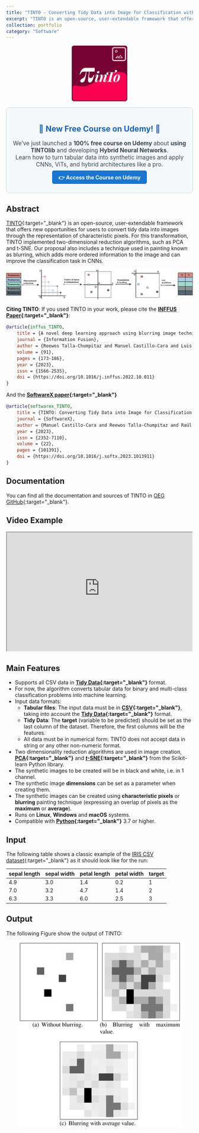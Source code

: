 ```yaml
---
title: "TINTO - Converting Tidy Data into Image for Classification with 2-Dimensional Convolutional Neural Networks"
excerpt: "TINTO is an open-source, user-extendable framework that offers new opportunities for users to convert tidy data into images through the representation of characteristic pixels.<br/><img src='/images/tinto-logo.svg' width='150' align='center' />"
collection: portfolio
category: "Software"
---
```



<div>
<p align = "center">
<img src="/images/tinto-logo.svg" alt="TINTO Logo" width="150">
</p>
</div>

<div style="border: 1px solid #cfd8dc; padding: 1em; margin-bottom: 2em; border-radius: 8px; background-color: #f5f8fa;">
  <h2 style="color: #1565c0; text-align: center;">🎉 New Free Course on Udemy! 🎉</h2>
  <p style="text-align: center; font-size: 1.1em; color: #37474f;">
    We’ve just launched a <strong>100% free course on Udemy</strong> about <strong>using TINTOlib</strong> and developing <strong>Hybrid Neural Networks</strong>.<br/>
    Learn how to turn tabular data into synthetic images and apply CNNs, ViTs, and hybrid architectures like a pro.
  </p>
  <p style="text-align: center;">
    <a href="https://www.udemy.com/course/tintolib-deep-learning-tabutar-data-con-imagenes-sinteticas/?referralCode=16B7C59C2E3B0BD249D0" 
       style="background-color: #1976d2; color: white; padding: 0.7em 1.2em; text-decoration: none; font-weight: bold; border-radius: 5px;">
      👉 Access the Course on Udemy
    </a>
  </p>
</div>


## Abstract
[TINTO](https://github.com/oeg-upm/TINTO){:target="_blank"} is an open-source, user-extendable framework that offers new opportunities for users to convert tidy data into images through the representation of characteristic pixels. For this transformation, TINTO implemented two-dimensional reduction algorithms, such as PCA and t-SNE. Our proposal also includes a technique used in painting known as blurring, which adds more ordered information to the image and can improve the classification task in CNNs.

<div>
<p style = 'text-align:center;' width='200'>
<img src='/images/tinto-framework.png'>
</p>
</div>

**Citing TINTO**: If you used TINTO in your work, please cite the **[INFFUS Paper](https://doi.org/10.1016/j.inffus.2022.10.011){:target="_blank"}**:

```bib
@article{inffus_TINTO,
    title = {A novel deep learning approach using blurring image techniques for Bluetooth-based indoor localisation},
    journal = {Information Fusion},
    author = {Reewos Talla-Chumpitaz and Manuel Castillo-Cara and Luis Orozco-Barbosa and Raúl García-Castro},
    volume = {91},
    pages = {173-186},
    year = {2023},
    issn = {1566-2535},
    doi = {https://doi.org/10.1016/j.inffus.2022.10.011}
}
```

And the **[SoftwareX paper](https://doi.org/10.1016/j.softx.2023.101391){:target="_blank"}**

```bib
@article{softwarex_TINTO,
    title = {TINTO: Converting Tidy Data into Image for Classification with 2-Dimensional Convolutional Neural Networks},
    journal = {SoftwareX},
    author = {Manuel Castillo-Cara and Reewos Talla-Chumpitaz and Raúl García-Castro and Luis Orozco-Barbosa},
    year = {2023},
    issn = {2352-7110},
    volume = {22},
    pages = {101391},
    doi = {https://doi.org/10.1016/j.softx.2023.1013911}
}
```

## Documentation

You can find all the documentation and sources of TINTO in [OEG GitHub](https://github.com/oeg-upm/TINTO){:target="_blank"}.

## Video Example

<div>
<p style = 'text-align:center;'>
<iframe width="500" height = "320"
src="https://user-images.githubusercontent.com/102165947/212918739-89fca790-3360-4a8c-89b7-443f294fba6f.mp4">
</iframe>
</p>
</div>

## Main Features

- Supports all CSV data in **[Tidy Data](https://www.jstatsoft.org/article/view/v059i10){:target="_blank"}** format.
- For now, the algorithm converts tabular data for binary and multi-class classification problems into machine learning.
- Input data formats:
    - **Tabular files**: The input data must be in **[CSV](https://en.wikipedia.org/wiki/Comma-separated_values){:target="_blank"}**, taking into account the **[Tidy Data](https://www.jstatsoft.org/article/view/v059i10){:target="_blank"}** format.
    - **Tidy Data**: The **target** (variable to be predicted) should be set as the last column of the dataset. Therefore, the first columns will be the features.
    - All data must be in numerical form. TINTO does not accept data in string or any other non-numeric format.
- Two dimensionality reduction algorithms are used in image creation, **[PCA](https://scikit-learn.org/stable/modules/generated/sklearn.decomposition.PCA.html#sklearn.decomposition.PCA){:target="_blank"}** and **[*t*-SNE](https://scikit-learn.org/stable/modules/generated/sklearn.manifold.TSNE.html){:target="_blank"}** from the Scikit-learn Python library.
- The synthetic images to be created will be in black and white, i.e. in 1 channel.
- The synthetic image **dimensions** can be set as a parameter when creating them.
- The synthetic images can be created using **characteristic pixels** or **blurring** painting technique (expressing an overlap of pixels as the **maximum** or **average**).
- Runs on **Linux**, **Windows** and **macOS** systems.
- Compatible with **[Python](https://www.python.org/){:target="_blank"}** 3.7 or higher.

## Input
The following table shows a classic example of the [IRIS CSV dataset](https://archive.ics.uci.edu/ml/datasets/iris){:target="_blank"} as it should look like for the run:

| sepal length | sepal width | petal length | petal width | target |
|--------------|-------------|--------------|-------------|--------|
| 4.9          | 3.0         | 1.4          | 0.2         | 1      |
| 7.0          | 3.2         | 4.7          | 1.4         | 2      |
| 6.3          | 3.3         | 6.0          | 2.5         | 3      |

## Output
The following Figure show the output of TINTO:

<div>
<p style = 'text-align:center;'>
<img src='/images/tinto1.png'>
</p>
</div>

<!-- SEO Structured Data -->
<script type="application/ld+json">
{
  "@context": "https://schema.org",
  "@type": "SoftwareApplication",
  "name": "TINTO",
  "operatingSystem": "Linux, macOS, Windows",
  "applicationCategory": "Machine Learning Library",
  "description": "TINTO is an open-source Python framework that transforms tabular (tidy) data into black-and-white images using PCA, t-SNE and blurring techniques. It is compatible with CNN-based classification tasks.",
  "url": "{{ site.url }}{{ page.url }}",
  "image": "{{ site.url }}/images/tinto-logo.svg",
  "softwareVersion": "1.0",
  "author": {
    "@type": "Person",
    "name": "Manuel Castillo-Cara"
  },
  "publisher": {
    "@type": "Organization",
    "name": "Ontology Engineering Group, UPM"
  },
  "license": "https://github.com/oeg-upm/TINTO/blob/main/LICENSE",
  "codeRepository": "https://github.com/oeg-upm/TINTO",
  "programmingLanguage": "Python",
  "offers": {
    "@type": "Offer",
    "price": "0.00",
    "priceCurrency": "EUR"
  }
}
</script>

